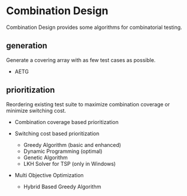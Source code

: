 # Combination Design

Combination Design provides some algorithms for combinatorial testing.

## generation

Generate a covering array with as few test cases as possible.

* AETG

## prioritization

Reordering existing test suite to maximize combination coverage or minimize switching cost.

* Combination coverage based prioritization

* Switching cost based prioritization
	* Greedy Algorithm (basic and enhanced)
	* Dynamic Programming (optimal)
	* Genetic Algorithm
	* LKH Solver for TSP (only in Windows)

* Multi Objective Optimization
	* Hybrid Based Greedy Algorithm


